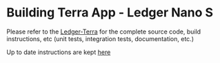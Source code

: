 # Building Terra App - Ledger Nano S 

Please refer to the [Ledger-Terra](https://github.com/terra-project/ledger-terra) for the complete source code, build instructions, etc (unit tests, integration tests, documentation, etc.) 

Up to date instructions are kept [here](https://github.com/terra-project/ledger-terra/blob/master/docs/BUILD.md)
